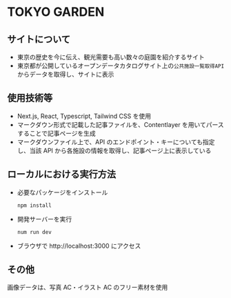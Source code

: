 # TOKYO GARDEN

## サイトについて

- 東京の歴史を今に伝え、観光需要も高い数々の庭園を紹介するサイト
- 東京都が公開しているオープンデータカタログサイト上の`公共施設一覧取得API`からデータを取得し、サイトに表示

## 使用技術等

- Next.js, React, Typescript, Tailwind CSS を使用
- マークダウン形式で記載した記事ファイルを、Contentlayer を用いてパースすることで記事ページを生成
- マークダウンファイル上で、API のエンドポイント・キーについても指定し、当該 API から各施設の情報を取得し、記事ページ上に表示している

## ローカルにおける実行方法

- 必要なパッケージをインストール

  `npm install`

- 開発サーバーを実行

  `num run dev`

- ブラウザで http://localhost:3000 にアクセス

## その他

画像データは、写真 AC・イラスト AC のフリー素材を使用
